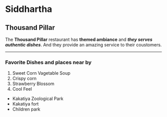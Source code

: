 # Siddhartha
## Thousand Pillar
The **Thousand Pillar** restaurant has **themed ambiance** and ***they serves authentic dishes***. And they provide an amazing service to their coustomers.

-----

### Favorite Dishes and places near by
1. Sweet Corn Vagetable Soup
2. Crispy corn
3. Strawberry Blossom
4. Cool Feel

* Kakatiya Zoological Park
* Kakatiya fort
* Children park

